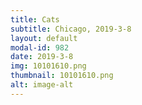 ```yaml
---
title: Cats
subtitle: Chicago, 2019-3-8
layout: default
modal-id: 982
date: 2019-3-8
img: 10101610.png
thumbnail: 10101610.png
alt: image-alt
---
```

